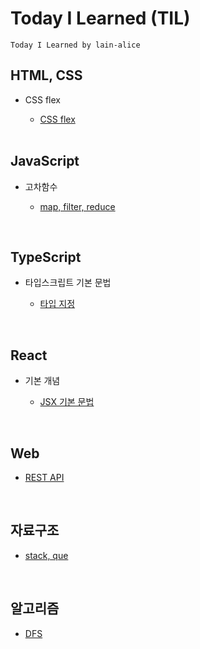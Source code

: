 # Today I Learned (TIL)

    Today I Learned by lain-alice

## HTML, CSS

- CSS flex

  - [CSS flex](./CSS/css-flex.md)

  <br>

## JavaScript

- 고차함수

  - [map, filter, reduce](./JavaScript/higher-order-function.md)

<br>

## TypeScript

- 타입스크립트 기본 문법

  - [타입 지정](./TypeScript/typescript-type.md)

<br>

## React

- 기본 개념

  - [JSX 기본 문법](./Spring/React/jsx.md)

<br>

## Web

- [REST API](./Web/rest-api.md)

<br>

## 자료구조

- [stack, que](./DataStructure/stack-que.md)

<br>

## 알고리즘

- [DFS](./Algorithm/DFS.md)

<br>
